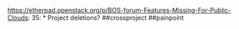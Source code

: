 https://etherpad.openstack.org/p/BOS-forum-Features-Missing-For-Public-Clouds: 35: * Project deletions? ##crossproject ##painpoint
